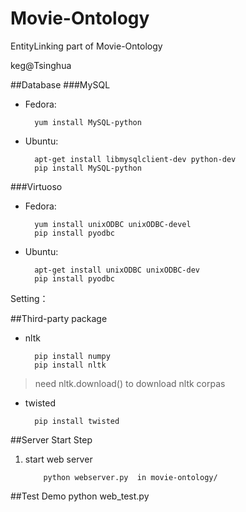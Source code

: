 Movie-Ontology
====================

EntityLinking part of Movie-Ontology

keg@Tsinghua

##Database
###MySQL
* Fedora:

        yum install MySQL-python

* Ubuntu:

        apt-get install libmysqlclient-dev python-dev
        pip install MySQL-python

###Virtuoso
* Fedora:

        yum install unixODBC unixODBC-devel
        pip install pyodbc 

* Ubuntu:

        apt-get install unixODBC unixODBC-dev
        pip install pyodbc 

Setting：

##Third-party package
* nltk 

        pip install numpy
        pip install nltk

> need nltk.download() to download nltk corpas

* twisted 

        pip install twisted

##Server Start Step

1. start web server

           python webserver.py  in movie-ontology/

##Test Demo
    python web_test.py

